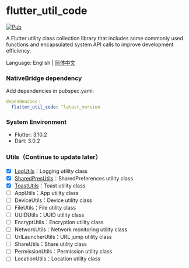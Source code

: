 # flutter_util_code

[![Pub](https://img.shields.io/pub/v/flutter_util_code.svg)](https://pub.dev/packages/flutter_util_code)

A Flutter utility class collection library that includes some commonly used functions and encapsulated system API calls to improve development efficiency.

Language: English | [简体中文](README-ZH.md)

### NativeBridge dependency

Add dependencies in pubspec.yaml:

~~~yaml
dependencies：
  flutter_util_code: ^latest_version
~~~

### System Environment
- Flutter: 3.10.2
- Dart: 3.0.2

### Utils（Continue to update later）
- [x] [LogUtils](https://github.com/Fitem/flutter_util_code/blob/master/lib/log_utils.dart)：Logging utility class
- [x] [SharedPresUtils](https://github.com/Fitem/flutter_util_code/blob/master/lib/shared_preference_utils.dart)：SharedPreferences utility class
- [x] [ToastUtils](https://github.com/Fitem/flutter_util_code/blob/master/lib/toast_utils.dart)：Toast utility class
- [ ] AppUtils：App utility class
- [ ] DeviceUtils：Device utility class
- [ ] FileUtils：File utility class
- [ ] UUIDUtils：UUID utility class
- [ ] EncryptUtils：Encryption utility class
- [ ] NetworkUtils：Network monitoring utility class
- [ ] UrlLauncherUtils：URL jump utility class
- [ ] ShareUtils：Share utility class
- [ ] PermissionUtils：Permission utility class
- [ ] LocationUtils：Location utility class